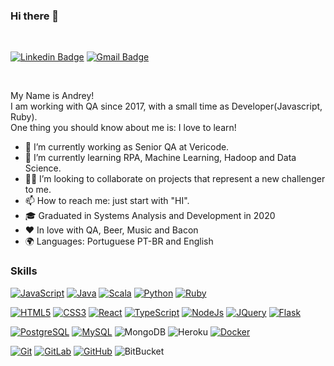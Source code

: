 ### Hi there 👋
<br/>

[![Linkedin Badge](https://img.shields.io/badge/-LinkedIn-blue?style=flat-square&logo=Linkedin&logoColor=white&link=https://https://www.linkedin.com/in/edenpereira)](https://www.linkedin.com/in/andrey-hitoshi-onoue-411453123)
[![Gmail Badge](https://img.shields.io/badge/Gmail-D14836?style=for-the-badge&logo=gmail&logoColor=white)](andreyhitoshi1997@gmail.com)

<br/>

My Name is Andrey!  
I am working with QA since 2017, with a small time as Developer(Javascript, Ruby).  
One thing you should know about me is: I love to learn!

- 🔭 I’m currently working as Senior QA at Vericode.
- 🌱 I’m currently learning RPA, Machine Learning, Hadoop and Data Science.
- 💪🏽 I’m looking to collaborate on projects that represent a new challenger to me.
- 📫 How to reach me: just start with "HI".
- 🎓 Graduated in Systems Analysis and Development in 2020
- ❤️ In love with QA, Beer, Music and Bacon
- 🌍 Languages: Portuguese PT-BR and English

### Skills

[![JavaScript](https://img.shields.io/badge/JavaScript-323330?style=for-the-badge&logo=javascript&logoColor=F7DF1E)](https://github.com/andreyhitoshi1997)
[![Java](https://img.shields.io/badge/Java-ED8B00?style=for-the-badge&logo=java&logoColor=white)](https://github.com/andreyhitoshi1997)
[![Scala](https://img.shields.io/badge/Scala-DC322F?style=for-the-badge&logo=scala&logoColor=white)](https://github.com/andreyhitoshi1997)
[![Python](https://img.shields.io/badge/Python-3776AB?style=for-the-badge&logo=python&logoColor=white)](https://github.com/andreyhitoshi1997)
[![Ruby](https://img.shields.io/badge/Ruby-CC342D?style=for-the-badge&logo=ruby&logoColor=white)](https://github.com/andreyhitoshi1997)

[![HTML5](https://img.shields.io/badge/HTML-239120?style=for-the-badge&logo=html5&logoColor=white)](https://github.com/andreyhitoshi1997)
[![CSS3](https://img.shields.io/badge/CSS-239120?&style=for-the-badge&logo=css3&logoColor=white)](https://github.com/andreyhitoshi1997)
[![React](https://img.shields.io/badge/React-20232A?style=for-the-badge&logo=react&logoColor=61DAFB)](https://github.com/andreyhitoshi1997)
[![TypeScript](	https://img.shields.io/badge/TypeScript-007ACC?style=for-the-badge&logo=typescript&logoColor=white)](https://github.com/andreyhitoshi1997)
[![NodeJs](https://img.shields.io/badge/Node.js-43853D?style=for-the-badge&logo=node.js&logoColor=white)](https://github.com/andreyhitoshi1997)
[![JQuery](https://img.shields.io/badge/jQuery-0769AD?style=for-the-badge&logo=jquery&logoColor=white)](https://github.com/andreyhitoshi1997)
[![Flask](https://img.shields.io/badge/Flask-000000?style=for-the-badge&logo=flask&logoColor=white)](https://github.com/andreyhitoshi1997)

[![PostgreSQL](https://img.shields.io/badge/-PostgreSQL-336791?style=flat-square&logo=postgresql&link=https://github.com/andreyhitoshi1997)](https://github.com/andreyhitoshi1997)
[![MySQL](https://img.shields.io/badge/-MySQL-black?style=flat-square&logo=mysql&logoColor=white&link=https://github.com/andreyhitoshi1997)](https://github.com/andreyhitoshi1997)
![MongoDB](https://img.shields.io/badge/-MongoDB-black?style=flat-square&logo=mongodb)
![Heroku](https://img.shields.io/badge/-Heroku-430098?style=flat-square&logo=heroku)
[![Docker](https://img.shields.io/badge/-Docker-black?style=flat-square&logo=docker&link=https://github.com/andreyhitoshi1997)](https://github.com/andreyhitoshi1997)


[![Git](https://img.shields.io/badge/-Git-black?style=flat-square&logo=git&link=https://github.com/andreyhitoshi1997)](https://github.com/andreyhitoshi1997)
[![GitLab](https://img.shields.io/badge/-GitLab-FCA121?style=flat-square&logo=gitlab&link=https://github.com/andreyhitoshi1997)](https://github.com/andreyhitoshi1997)
[![GitHub](https://img.shields.io/badge/-GitHub-181717?style=flat-square&logo=github&link=https://github.com/andreyhitoshi1997)](https://github.com/andreyhitoshi1997)
![BitBucket](https://img.shields.io/badge/-BitBucket-darkblue?style=flat-square&logo=bitbucket)

